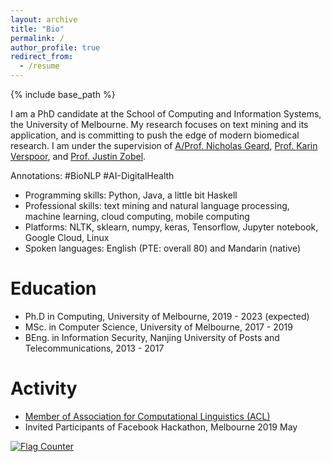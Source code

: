 ```yaml
---
layout: archive
title: "Bio"
permalink: /
author_profile: true
redirect_from:
  - /resume
---
```


{% include base_path %}

I am a PhD candidate at the School of Computing and Information Systems, the University of Melbourne. My research focuses on text mining and its application, and is committing to push the edge of modern biomedical research. I am under the supervision of [A/Prof. Nicholas Geard](https://sites.google.com/site/nicgeard), [Prof. Karin Verspoor](https://scholar.google.com/citations?hl=en&user=dUxHnbcAAAAJ), and [Prof. Justin Zobel](https://scholar.google.com/citations?user=uEHvqE8AAAAJ&hl=en). 

Annotations:
#BioNLP #AI-DigitalHealth

* Programming skills: Python, Java, a little bit Haskell
* Professional skills: text mining and natural language processing, machine learning, cloud computing, mobile computing
* Platforms: NLTK, sklearn, numpy, keras, Tensorflow, Jupyter notebook, Google Cloud, Linux
* Spoken languages: English (PTE: overall 80) and Mandarin (native)

Education
======
* Ph.D in Computing, University of Melbourne, 2019 - 2023 (expected)
* MSc. in Computer Science, University of Melbourne, 2017 - 2019
* BEng. in Information Security, Nanjing University of Posts and Telecommunications, 2013 - 2017
    
Activity
======
* [Member of Association for Computational Linguistics (ACL)](https://www.aclweb.org/portal/)
* Invited Participants of Facebook Hackathon, Melbourne 2019 May

<a href="https://info.flagcounter.com/2o8I"><img src="https://s01.flagcounter.com/count/2o8I/bg_FFFFFF/txt_000000/border_FFFFFF/columns_5/maxflags_12/viewers_Hits/labels_0/pageviews_1/flags_0/percent_0/" alt="Flag Counter" border="0"></a>
